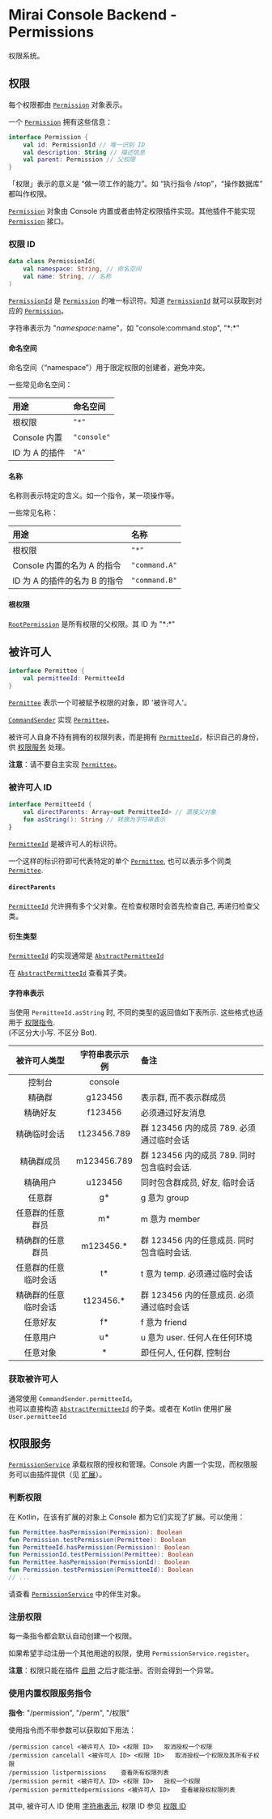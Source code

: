 # Mirai Console Backend - Permissions

权限系统。

[`PermissionService`]: ../backend/mirai-console/src/permission/PermissionService.kt
[`Permission`]: ../backend/mirai-console/src/permission/Permission.kt
[`RootPermission`]: ../backend/mirai-console/src/permission/Permission.kt#L82
[`PermissionId`]: ../backend/mirai-console/src/permission/PermissionId.kt
[`PermissionIdNamespace`]: ../backend/mirai-console/src/permission/PermissionIdNamespace.kt
[`Permittee`]: ../backend/mirai-console/src/permission/Permittee.kt
[`PermitteeId`]: ../backend/mirai-console/src/permission/PermitteeId.kt
[`AbstractPermitteeId`]: ../backend/mirai-console/src/permission/PermitteeId.kt#L77
[`CommandSender`]: ../backend/mirai-console/src/command/CommandSender.kt

## 权限

每个权限都由 [`Permission`] 对象表示。

一个 [`Permission`] 拥有这些信息：
```kotlin
interface Permission {
    val id: PermissionId // 唯一识别 ID
    val description: String // 描述信息
    val parent: Permission // 父权限
}
```

「权限」表示的意义是 “做一项工作的能力”。如 “执行指令 /stop”，“操作数据库” 都叫作权限。

[`Permission`] 对象由 Console 内置或者由特定权限插件实现。其他插件不能实现 [`Permission`] 接口。

### 权限 ID

```kotlin
data class PermissionId(
    val namespace: String, // 命名空间
    val name: String, // 名称
)
```

[`PermissionId`] 是 [`Permission`] 的唯一标识符。知道 [`PermissionId`] 就可以获取到对应的 [`Permission`]。

字符串表示为 "$namespace:$name"，如 "console:command.stop", "\*:\*"

#### 命名空间

命名空间（“namespace”）用于限定权限的创建者，避免冲突。

一些常见命名空间：

| 用途          | 命名空间      |
|:-------------|:------------|
| 根权限         | `"*"`       |
| Console 内置  | `"console"` |
| ID 为 A 的插件 | `"A"`       |

#### 名称

名称则表示特定的含义。如一个指令，某一项操作等。

一些常见名称：

| 用途                       | 名称           |
|:--------------------------|:--------------|
| 根权限                     | `"*"`         |
| Console 内置的名为 A 的指令  | `"command.A"` |
| ID 为 A 的插件的名为 B 的指令 | `"command.B"` |

#### 根权限

[`RootPermission`] 是所有权限的父权限。其 ID 为 "\*:\*"

## 被许可人

```kotlin
interface Permittee {
    val permitteeId: PermitteeId
}
```

[`Permittee`] 表示一个可被赋予权限的对象，即 '被许可人'。

[`CommandSender`] 实现 [`Permittee`]。

被许可人自身不持有拥有的权限列表，而是拥有 [`PermitteeId`]，标识自己的身份，供 [权限服务][`PermissionService`] 处理。

**注意**：请不要自主实现 [`Permittee`]。

### 被许可人 ID

```kotlin
interface PermitteeId {
    val directParents: Array<out PermitteeId> // 直接父对象
    fun asString(): String // 转换为字符串表示
}
````

[`PermitteeId`] 是被许可人的标识符。

一个这样的标识符即可代表特定的单个 [`Permittee`], 也可以表示多个同类 [`Permittee`].

#### `directParents`
[`PermitteeId`] 允许拥有多个父对象。在检查权限时会首先检查自己, 再递归检查父类。

#### 衍生类型

[`PermitteeId`] 的实现通常是 [`AbstractPermitteeId`]

在 [`AbstractPermitteeId`] 查看其子类。

#### 字符串表示

当使用 `PermitteeId.asString` 时, 不同的类型的返回值如下表所示. 这些格式也适用于 [权限指令](#使用内置权限服务指令).  
(不区分大小写. 不区分 Bot).

|    被许可人类型    | 字符串表示示例 | 备注                                  |
|:----------------:|:-----------:|:-------------------------------------|
|      控制台       |   console   |                                      |
|      精确群       |   g123456   | 表示群, 而不表示群成员                   |
|      精确好友      |   f123456   | 必须通过好友消息                        |
|    精确临时会话    | t123456.789  | 群 123456 内的成员 789. 必须通过临时会话  |
|     精确群成员     | m123456.789 | 群 123456 内的成员 789. 同时包含临时会话. |
|      精确用户      |   u123456   | 同时包含群成员, 好友, 临时会话            |
|      任意群       |     g\*      |  g 意为 group                                    |
|  任意群的任意群员   |     m\*      |  m 意为 member                                     |
|  精确群的任意群员   |  m123456.\*  | 群 123456 内的任意成员. 同时包含临时会话.  |
| 任意群的任意临时会话 |     t\*      | t 意为 temp. 必须通过临时会话                        |
| 精确群的任意临时会话 |  t123456.\*  | 群 123456 内的任意成员. 必须通过临时会话   |
|      任意好友      |     f\*      | f 意为 friend                                     |
|      任意用户      |     u\*      | u 意为 user. 任何人在任何环境                        |
|      任意对象      |      \*      | 即任何人, 任何群, 控制台                 |

### 获取被许可人

通常使用 `CommandSender.permitteeId`。  
也可以直接构造 [`AbstractPermitteeId`] 的子类。或者在 Kotlin 使用扩展 `User.permitteeId`

## 权限服务

[`PermissionService`] 承载权限的授权和管理。Console 内置一个实现，而权限服务可以由插件提供（见 [扩展](Extensions.md)）。

### 判断权限

在 Kotlin，在该有扩展的对象上 Console 都为它们实现了扩展。可以使用：
```kotlin
fun Permittee.hasPermission(Permission): Boolean
fun Permission.testPermission(Permittee): Boolean
fun PermitteeId.hasPermission(Permission): Boolean
fun PermissionId.testPermission(Permittee): Boolean
fun Permittee.hasPermission(PermissionId): Boolean
fun Permission.testPermission(PermitteeId): Boolean
// ... 
```

请查看 [`PermissionService`] 中的伴生对象。

### 注册权限

每一条指令都会默认自动创建一个权限。

如果希望手动注册一个其他用途的权限，使用 `PermissionService.register`。

**注意**：权限只能在插件 [启用](Plugins.md#启用) 之后才能注册。否则会得到一个异常。

### 使用内置权限服务指令

**指令**: "/permission", "/perm", "/权限"

使用指令而不带参数可以获取如下用法：
```
/permission cancel <被许可人 ID> <权限 ID>   取消授权一个权限
/permission cancelall <被许可人 ID> <权限 ID>   取消授权一个权限及其所有子权限
/permission listpermissions    查看所有权限列表
/permission permit <被许可人 ID> <权限 ID>   授权一个权限
/permission permittedpermissions <被许可人 ID>   查看被授权权限列表
```

其中, 被许可人 ID 使用 [字符串表示](#字符串表示), 权限 ID 参见 [权限 ID](#权限-id)
